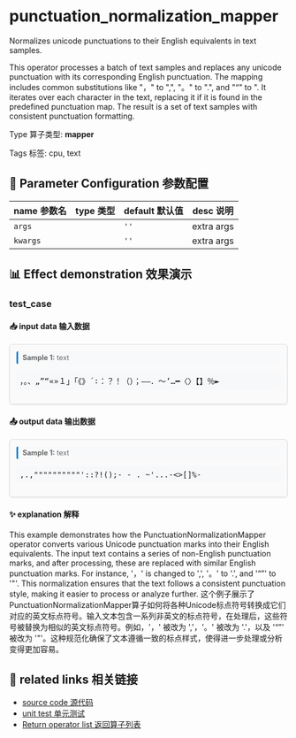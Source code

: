 # punctuation_normalization_mapper

Normalizes unicode punctuations to their English equivalents in text samples.

This operator processes a batch of text samples and replaces any unicode punctuation
with its corresponding English punctuation. The mapping includes common substitutions
like "，" to ",", "。" to ".", and "“" to ". It iterates over each character in the text,
replacing it if it is found in the predefined punctuation map. The result is a set of
text samples with consistent punctuation formatting.

Type 算子类型: **mapper**

Tags 标签: cpu, text

## 🔧 Parameter Configuration 参数配置
| name 参数名 | type 类型 | default 默认值 | desc 说明 |
|--------|------|--------|------|
| `args` |  | `''` | extra args |
| `kwargs` |  | `''` | extra args |

## 📊 Effect demonstration 效果演示
### test_case

#### 📥 input data 输入数据
<div class="sample-card" style="border:1px solid #ddd; padding:12px; margin:8px 0; border-radius:6px; background:#fafafa; box-shadow:0 1px 3px rgba(0,0,0,0.1);"><div class="sample-header" style="background:#f8f9fa; padding:4px 8px; margin-bottom:6px; border-radius:3px; font-size:0.9em; color:#666; border-left:3px solid #007acc;"><strong>Sample 1:</strong> text</div><pre style="padding:6px; background:#f6f8fa; border-radius:4px; overflow-x:auto; white-space:pre; word-wrap:normal;">，。、„”“«»１」「《》´∶：？！（）；–—．～’…━〈〉【】％►</pre></div>

#### 📤 output data 输出数据
<div class="sample-card" style="border:1px solid #ddd; padding:12px; margin:8px 0; border-radius:6px; background:#fafafa; box-shadow:0 1px 3px rgba(0,0,0,0.1);"><div class="sample-header" style="background:#f8f9fa; padding:4px 8px; margin-bottom:6px; border-radius:3px; font-size:0.9em; color:#666; border-left:3px solid #007acc;"><strong>Sample 1:</strong> text</div><pre style="padding:6px; background:#f6f8fa; border-radius:4px; overflow-x:auto; white-space:pre; word-wrap:normal;">,.,&quot;&quot;&quot;&quot;&quot;&quot;&quot;&quot;&quot;&quot;&#x27;::?!();- - . ~&#x27;...-&lt;&gt;[]%-</pre></div>

#### ✨ explanation 解释
This example demonstrates how the PunctuationNormalizationMapper operator converts various Unicode punctuation marks into their English equivalents. The input text contains a series of non-English punctuation marks, and after processing, these are replaced with similar English punctuation marks. For instance, '，' is changed to ',', '。' to '.', and '“”' to '"'. This normalization ensures that the text follows a consistent punctuation style, making it easier to process or analyze further.
这个例子展示了PunctuationNormalizationMapper算子如何将各种Unicode标点符号转换成它们对应的英文标点符号。输入文本包含一系列非英文的标点符号，在处理后，这些符号被替换为相似的英文标点符号。例如，'，' 被改为 ','，'。' 被改为 '.'，以及 '“”' 被改为 '"'。这种规范化确保了文本遵循一致的标点样式，使得进一步处理或分析变得更加容易。


## 🔗 related links 相关链接
- [source code 源代码](../../../data_juicer/ops/mapper/punctuation_normalization_mapper.py)
- [unit test 单元测试](../../../tests/ops/mapper/test_punctuation_normalization_mapper.py)
- [Return operator list 返回算子列表](../../Operators.md)